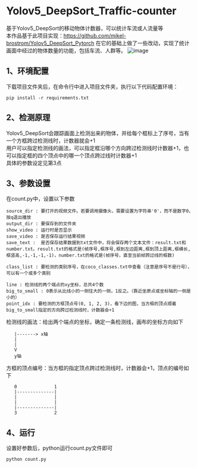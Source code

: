 # Yolov5_DeepSort_Traffic-counter
基于Yolov5_DeepSort的移动物体计数器，可以统计车流或人流量等  
本作品基于此项目实现：https://github.com/mikel-brostrom/Yolov5_DeepSort_Pytorch 在它的基础上做了一些改动，实现了统计画面中经过的物体数量的功能，包括车流、人群等。
![image](https://github.com/owo12321/Yolov5_DeepSort_Traffic-counter/blob/main/test.gif)

## 1、环境配置
下载项目文件夹后，在命令行中进入项目文件夹，执行以下代码配置环境：
```
pip install -r requirements.txt
```

## 2、检测原理
Yolov5_DeepSort会跟踪画面上检测出来的物体，并给每个框标上了序号，当有一个方框跨过检测线时，计数器就会+1  
用户可以指定检测线的画法，可以指定框沿哪个方向跨过检测线时计数器+1，也可以指定框的四个顶点中的哪一个顶点跨过线时计数器+1  
具体的参数设定见第3点


## 3、参数设置
在count.py中，设置以下参数
```
source_dir : 要打开的视频文件。若要调用摄像头，需要设置为字符串'0'，而不是数字0，按q退出播放
output_dir : 要保存到的文件夹
show_video : 运行时是否显示
save_video : 是否保存运行结果视频
save_text :  是否保存结果数据到txt文件中，将会保存两个文本文件：result.txt和number.txt。result.txt的格式是(帧序号,框序号,框到左边距离,框到顶上距离,框横长,框竖高,-1,-1,-1,-1)，number.txt的格式是(帧序号，直至当前帧跨过线的框数)

class_list : 要检测的类别序号，在coco_classes.txt中查看（注意是序号不是行号），可以有一个或多个类别

line : 检测线的两个端点的xy坐标，总共4个数
big_to_small : 0表示从比线小的一侧往大的一侧，1反之。（靠近坐原点或坐标轴的一侧是小的）
point_idx : 要检测的方框顶点号(0, 1, 2, 3)，看下边的图，当方框的顶点顺着big_to_small指定的方向跨过检测线时，计数器会+1
```

检测线的画法：给出两个端点的坐标，确定一条检测线，画布的坐标方向如下
```
   |-------> x轴
   |
   |
   V
   y轴
```

方框的顶点编号：当方框的指定顶点跨过检测线时，计数器会+1，顶点的编号如下
```
   0              1
   |--------------|
   |              |
   |              |
   |--------------|
   3              2
```

## 4、运行
设置好参数后，python运行count.py文件即可
```
python count.py
```
